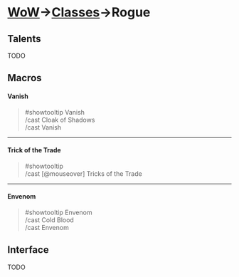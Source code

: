 # [WoW](https://github.com/AronDev/game-configs/tree/master/wow)->[Classes](https://github.com/AronDev/game-configs/tree/master/wow/classes)->Rogue

Talents
---
TODO

Macros
---

#### Vanish
> #showtooltip Vanish  
> /cast Cloak of Shadows  
> /cast Vanish  

---

#### Trick of the Trade
> #showtooltip   
> /cast [@mouseover] Tricks of the Trade   

---

#### Envenom
> #showtooltip Envenom  
> /cast Cold Blood  
> /cast Envenom  

Interface
---
TODO

